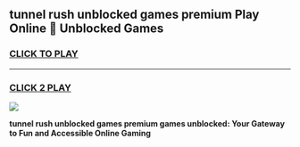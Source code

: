 
## tunnel rush unblocked games premium Play Online 👋 Unblocked Games
<h3>
<a href="https://premium.freeplayer.one?title=tunnel_rush_unblocked_games_premium&ref=19F">CLICK TO PLAY</a></h3>
<hr>

<h3>
<a href="https://premium.freeplayer.one?title=tunnel_rush_unblocked_games_premium&ref=19F">CLICK 2 PLAY</a>
  
</h3>

<a href="https://premium.freeplayer.one?title=tunnel_rush_unblocked_games_premium&ref=19F"><img src="https://clearcache.store/games.png"></a>


**tunnel rush unblocked games premium games unblocked: Your Gateway to Fun and Accessible Online Gaming**
